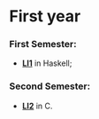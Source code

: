 # First year

### First Semester:
 - **[LI1](https://github.com/AndreFGSilva/University-projects/tree/main/First%20year/LI1)** in Haskell;
### Second Semester:
 - **[LI2](https://github.com/AndreFGSilva/University-projects/tree/main/First%20year/LI2)** in C.
